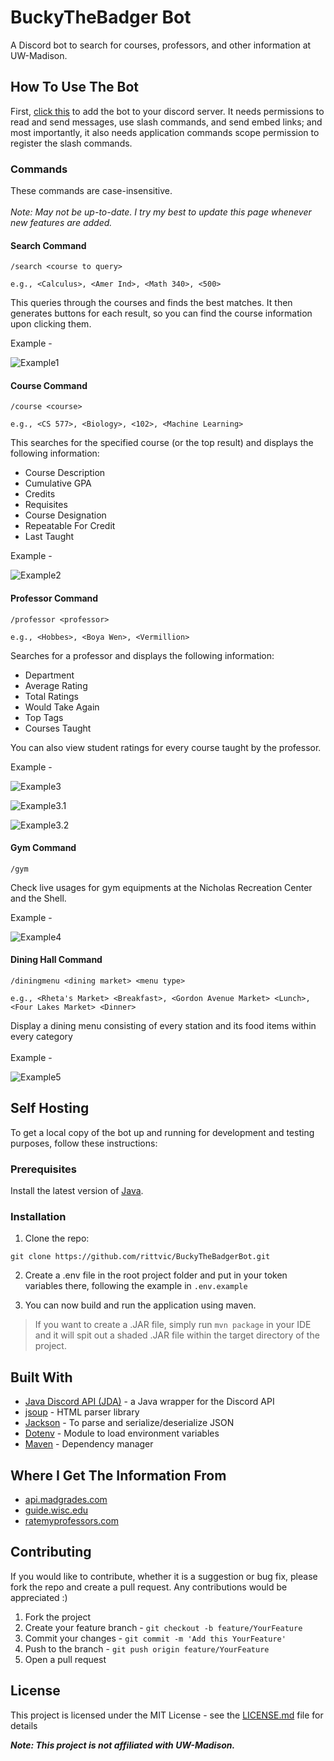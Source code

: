 # BuckyTheBadger Bot

A Discord bot to search for courses, professors, and other information at UW-Madison.

## How To Use The Bot

First, [click this](https://discord.com/api/oauth2/authorize?client_id=990494786123333682&permissions=139586751552&scope=bot%20applications.commands) to add the bot to your discord server.
It needs permissions to read and send messages, use slash commands, and send embed links; and most importantly, it also needs application commands scope permission to register the slash commands.

### Commands

These commands are case-insensitive.
<br><br>
<em>Note: May not be up-to-date. I try my best to update this page whenever new features are added.</em>

#### Search Command

`/search <course to query>` 

`e.g., <Calculus>, <Amer Ind>, <Math 340>, <500>`

This queries through the courses and finds the best matches.  It then generates buttons for each result, so you can find the course information upon clicking them.

Example -

![Example1](https://cdn.discordapp.com/attachments/1007141650281279568/1034285519481344060/unknown.png)


#### Course Command

`/course <course>`

`e.g., <CS 577>, <Biology>, <102>, <Machine Learning>`

This searches for the specified course (or the top result) and displays the following information:
- Course Description
- Cumulative GPA
- Credits
- Requisites
- Course Designation
- Repeatable For Credit
- Last Taught

Example -

![Example2](https://cdn.discordapp.com/attachments/1007141650281279568/1007153043583803422/unknown.png)

#### Professor Command

`/professor <professor>` 

`e.g., <Hobbes>, <Boya Wen>, <Vermillion>`

Searches for a professor and displays the following information:
- Department
- Average Rating
- Total Ratings
- Would Take Again
- Top Tags
- Courses Taught


You can also view student ratings for every course taught by the professor. 

Example -

![Example3](https://media.discordapp.net/attachments/990708980277993562/1044875302356123678/image.png)

![Example3.1](https://media.discordapp.net/attachments/1007141650281279568/1044875638928064572/image.png)

![Example3.2](https://media.discordapp.net/attachments/990708980277993562/1044874874071552011/image.png?width=638&height=676)

#### Gym Command

`/gym`

Check live usages for gym equipments at the Nicholas Recreation Center and the Shell.

Example -

![Example4](https://media.discordapp.net/attachments/1007141650281279568/1044875885582503946/image.png)

#### Dining Hall Command

`/diningmenu <dining market> <menu type>`

`e.g., <Rheta's Market> <Breakfast>, <Gordon Avenue Market> <Lunch>, <Four Lakes Market> <Dinner>`

Display a dining menu consisting of every station and its food items within every category
<br><br>
Example -

![Example5](https://media.discordapp.net/attachments/1007141650281279568/1044876138054422558/image.png)

## Self Hosting

To get a local copy of the bot up and running for development and testing purposes, follow these instructions:

### Prerequisites

Install the latest version of [Java](https://www.oracle.com/java/technologies/downloads/).

### Installation

1. Clone the repo:

```
git clone https://github.com/rittvic/BuckyTheBadgerBot.git
```

2. Create a .env file in the root project folder and put in your token variables there, following the example in `.env.example`

3. You can now build and run the application using maven.

> If you want to create a .JAR file, simply run `mvn package` in your IDE and it will spit out a shaded .JAR file within the target directory of the project.

## Built With

* [Java Discord API (JDA)](https://github.com/DV8FromTheWorld/JDA) - a Java wrapper for the Discord API
* [jsoup](https://github.com/jhy/jsoup/) - HTML parser library
* [Jackson](https://github.com/FasterXML/jackson) - To parse and serialize/deserialize JSON
* [Dotenv](https://github.com/cdimascio/dotenv-java) - Module to load environment variables
* [Maven](https://maven.apache.org/) - Dependency manager

## Where I Get The Information From
* [api.madgrades.com](https://api.madgrades.com/)
* [guide.wisc.edu](https://guide.wisc.edu)
* [ratemyprofessors.com](https://www.ratemyprofessors.com)

## Contributing

If you would like to contribute, whether it is a suggestion or bug fix, please fork the repo and create a pull request. Any contributions would be appreciated :)
1. Fork the project
2. Create your feature branch - `git checkout -b feature/YourFeature`
3. Commit your changes - `git commit -m 'Add this YourFeature'`
4. Push to the branch - `git push origin feature/YourFeature`
5. Open a pull request

## License

This project is licensed under the MIT License - see the [LICENSE.md](LICENSE) file for  details

<b><i> Note: This project is not affiliated with UW-Madison. </b></i>

